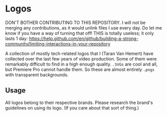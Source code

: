# Logos

DON'T BOTHER CONTRIBUTING TO THIS REPOSITORY. I will not be merging any contributions, as it would unlink files I use every day. Do let me know if you have a way of turning that off! THIS is totally useless; it only lasts 1 day: https://help.github.com/en/github/building-a-strong-community/limiting-interactions-in-your-repository

A collection of mostly tech-related logos that I (Taran Van Hemert) have collected over the last few years of video production. Some of them were remarkably difficult to find in a high enough quality. `.SVGs` are cool and all, but Premiere Pro cannot handle them. So these are almost entirely `.pngs` with transparent backgrounds.

## Usage

All logos belong to their respective brands. Please research the brand's guidelines on using its logo. (If you care about that sort of thing.)
